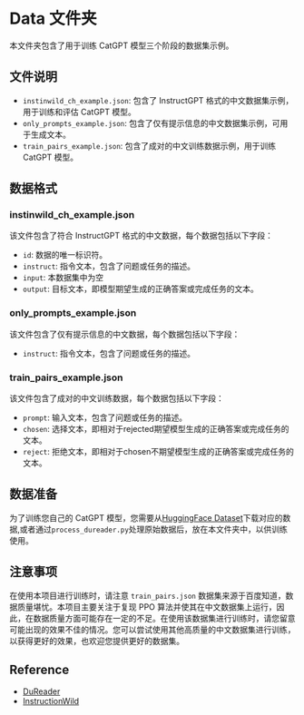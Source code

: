 # Data 文件夹

本文件夹包含了用于训练 CatGPT 模型三个阶段的数据集示例。

## 文件说明

- `instinwild_ch_example.json`: 包含了 InstructGPT 格式的中文数据集示例，用于训练和评估 CatGPT 模型。
- `only_prompts_example.json`: 包含了仅有提示信息的中文数据集示例，可用于生成文本。
- `train_pairs_example.json`: 包含了成对的中文训练数据示例，用于训练 CatGPT 模型。

## 数据格式

### instinwild_ch_example.json

该文件包含了符合 InstructGPT 格式的中文数据，每个数据包括以下字段：

- `id`: 数据的唯一标识符。
- `instruct`: 指令文本，包含了问题或任务的描述。
- `input`: 本数据集中为空
- `output`: 目标文本，即模型期望生成的正确答案或完成任务的文本。

### only_prompts_example.json

该文件包含了仅有提示信息的中文数据，每个数据包括以下字段：

- `instruct`: 指令文本，包含了问题或任务的描述。

### train_pairs_example.json

该文件包含了成对的中文训练数据，每个数据包括以下字段：

- `prompt`: 输入文本，包含了问题或任务的描述。
- `chosen`: 选择文本，即相对于rejected期望模型生成的正确答案或完成任务的文本。
- `reject`: 拒绝文本，即相对于chosen不期望模型生成的正确答案或完成任务的文本。

## 数据准备

为了训练您自己的 CatGPT 模型，您需要从[HuggingFace Dataset](https://huggingface.co/datasets/xinyu66/catgpt)下载对应的数据,或者通过`process_dureader.py`处理原始数据后，放在本文件夹中，以供训练使用。

## 注意事项

在使用本项目进行训练时，请注意 `train_pairs.json` 数据集来源于百度知道，数据质量堪忧。本项目主要关注于复现 PPO 算法并使其在中文数据集上运行，因此，在数据质量方面可能存在一定的不足。在使用该数据集进行训练时，请您留意可能出现的效果不佳的情况。您可以尝试使用其他高质量的中文数据集进行训练，以获得更好的效果，也欢迎您提供更好的数据集。

## Reference

- [DuReader](https://github.com/baidu/DuReader.git)
- [InstructionWild](https://github.com/XueFuzhao/InstructionWild.git)

